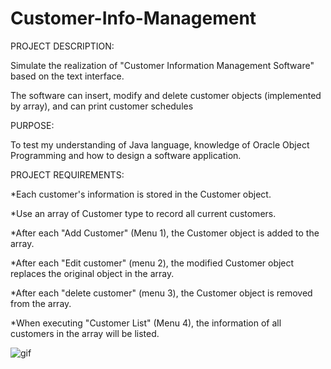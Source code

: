 # Customer-Info-Management

PROJECT DESCRIPTION:

Simulate the realization of "Customer Information Management Software" based on the text interface.

The software can insert, modify and delete customer objects (implemented by array), and can print customer schedules


PURPOSE:

To test my understanding of Java language, knowledge of Oracle Object Programming and how to design a software application.


PROJECT REQUIREMENTS:

*Each customer's information is stored in the Customer object.

*Use an array of Customer type to record all current customers.

*After each "Add Customer" (Menu 1), the Customer object is added to the array.

*After each "Edit customer" (menu 2), the modified Customer object replaces the original object in the array.

*After each "delete customer" (menu 3), the Customer object is removed from the array.

*When executing "Customer List" (Menu 4), the information of all customers in the array will be listed.

![gif](https://user-images.githubusercontent.com/47329780/112473523-dc679300-8d44-11eb-8673-a78d556a0d39.gif)



